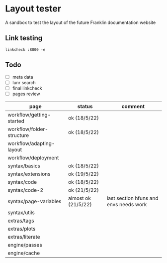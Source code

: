 # Layout tester

A sandbox to test the layout of the future Franklin documentation website

## Link testing

```
linkcheck :8000 -e
```

## Todo

* [ ] meta data
* [ ] lunr search
* [ ] final linkcheck
* [ ] pages review

| page | status | comment |
| ---- | ------ | ------- |
| workflow/getting-started | ok (18/5/22) | |
| workflow/folder-structure | ok (18/5/22)  | |
| workflow/adapting-layout |  | |
| workflow/deployment |  | |
| syntax/basics |  ok (18/5/22) | |
| syntax/extensions | ok (19/5/22) | |
| syntax/code | ok (18/5/22) | |
| syntax/code-2 | ok (21/5/22) | |
| syntax/page-variables | almost ok (21/5/22) | last section hfuns and envs needs work |
| syntax/utils |  | |
| extras/tags | | |
| extras/plots | | |
| extras/literate | | |
| engine/passes | | | 
| engine/cache | | | 

